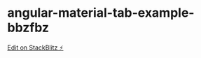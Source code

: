 # angular-material-tab-example-bbzfbz

[Edit on StackBlitz ⚡️](https://stackblitz.com/edit/angular-material-tab-example-bbzfbz)